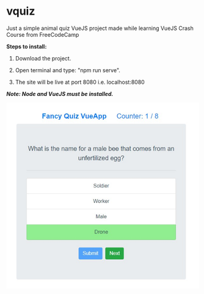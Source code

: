 # vquiz

Just a simple animal quiz VueJS project made while learning VueJS Crash Course from FreeCodeCamp

**Steps to install:**
1. Download the project.

2. Open terminal and type: "npm run serve".

3. The site will be live at port 8080 i.e. localhost:8080

***Note: Node and VueJS must be installed.***

![Screenshot](Screenshot.jpg)
